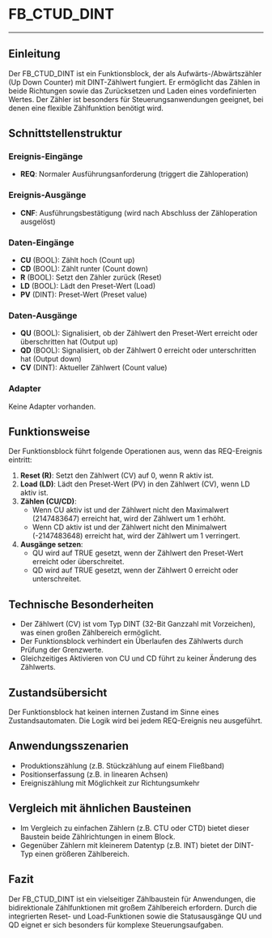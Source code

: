 # FB_CTUD_DINT

* * * * * * * * * *
## Einleitung
Der FB_CTUD_DINT ist ein Funktionsblock, der als Aufwärts-/Abwärtszähler (Up Down Counter) mit DINT-Zählwert fungiert. Er ermöglicht das Zählen in beide Richtungen sowie das Zurücksetzen und Laden eines vordefinierten Wertes. Der Zähler ist besonders für Steuerungsanwendungen geeignet, bei denen eine flexible Zählfunktion benötigt wird.

## Schnittstellenstruktur

### **Ereignis-Eingänge**
- **REQ**: Normaler Ausführungsanforderung (triggert die Zähloperation)

### **Ereignis-Ausgänge**
- **CNF**: Ausführungsbestätigung (wird nach Abschluss der Zähloperation ausgelöst)

### **Daten-Eingänge**
- **CU** (BOOL): Zählt hoch (Count up)
- **CD** (BOOL): Zählt runter (Count down)
- **R** (BOOL): Setzt den Zähler zurück (Reset)
- **LD** (BOOL): Lädt den Preset-Wert (Load)
- **PV** (DINT): Preset-Wert (Preset value)

### **Daten-Ausgänge**
- **QU** (BOOL): Signalisiert, ob der Zählwert den Preset-Wert erreicht oder überschritten hat (Output up)
- **QD** (BOOL): Signalisiert, ob der Zählwert 0 erreicht oder unterschritten hat (Output down)
- **CV** (DINT): Aktueller Zählwert (Count value)

### **Adapter**
Keine Adapter vorhanden.

## Funktionsweise
Der Funktionsblock führt folgende Operationen aus, wenn das REQ-Ereignis eintritt:
1. **Reset (R)**: Setzt den Zählwert (CV) auf 0, wenn R aktiv ist.
2. **Load (LD)**: Lädt den Preset-Wert (PV) in den Zählwert (CV), wenn LD aktiv ist.
3. **Zählen (CU/CD)**:
   - Wenn CU aktiv ist und der Zählwert nicht den Maximalwert (2147483647) erreicht hat, wird der Zählwert um 1 erhöht.
   - Wenn CD aktiv ist und der Zählwert nicht den Minimalwert (-2147483648) erreicht hat, wird der Zählwert um 1 verringert.
4. **Ausgänge setzen**:
   - QU wird auf TRUE gesetzt, wenn der Zählwert den Preset-Wert erreicht oder überschreitet.
   - QD wird auf TRUE gesetzt, wenn der Zählwert 0 erreicht oder unterschreitet.

## Technische Besonderheiten
- Der Zählwert (CV) ist vom Typ DINT (32-Bit Ganzzahl mit Vorzeichen), was einen großen Zählbereich ermöglicht.
- Der Funktionsblock verhindert ein Überlaufen des Zählwerts durch Prüfung der Grenzwerte.
- Gleichzeitiges Aktivieren von CU und CD führt zu keiner Änderung des Zählwerts.

## Zustandsübersicht
Der Funktionsblock hat keinen internen Zustand im Sinne eines Zustandsautomaten. Die Logik wird bei jedem REQ-Ereignis neu ausgeführt.

## Anwendungsszenarien
- Produktionszählung (z.B. Stückzählung auf einem Fließband)
- Positionserfassung (z.B. in linearen Achsen)
- Ereigniszählung mit Möglichkeit zur Richtungsumkehr

## Vergleich mit ähnlichen Bausteinen
- Im Vergleich zu einfachen Zählern (z.B. CTU oder CTD) bietet dieser Baustein beide Zählrichtungen in einem Block.
- Gegenüber Zählern mit kleinerem Datentyp (z.B. INT) bietet der DINT-Typ einen größeren Zählbereich.

## Fazit
Der FB_CTUD_DINT ist ein vielseitiger Zählbaustein für Anwendungen, die bidirektionale Zählfunktionen mit großem Zählbereich erfordern. Durch die integrierten Reset- und Load-Funktionen sowie die Statusausgänge QU und QD eignet er sich besonders für komplexe Steuerungsaufgaben.